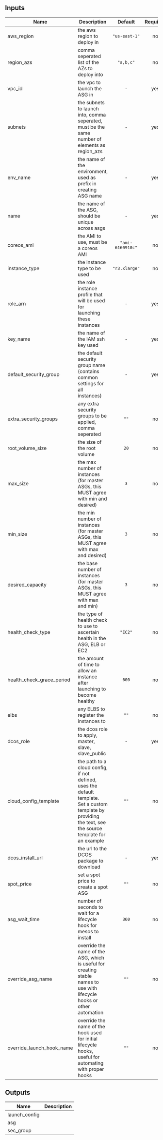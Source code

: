 
## Inputs

| Name | Description | Default | Required |
|------|-------------|:-----:|:-----:|
| aws_region | the aws region to deploy in | `"us-east-1"` | no |
| region_azs | comma seperated list of the AZs to deploy into | `"a,b,c"` | no |
| vpc_id | the vpc to launch the ASG in | - | yes |
| subnets | the subnets to launch into, comma seperated, must be the same number of elements as region_azs | - | yes |
| env_name | the name of the environment, used as prefix in creating ASG name | - | yes |
| name | the name of the ASG, should be unique across asgs | - | yes |
| coreos_ami | the AMI to use, must be a coreos AMI | `"ami-6160910c"` | no |
| instance_type | the instance type to be used | `"r3.xlarge"` | no |
| role_arn | the role instance profile that will be used for launching these instances | - | yes |
| key_name | the name of the IAM ssh key used | - | yes |
| default_security_group | the default security group name (contains common settings for all instances) | - | yes |
| extra_security_groups | any extra security groups to be applied, comma seperated | `""` | no |
| root_volume_size | the size of the root volume | `20` | no |
| max_size | the max number of instances (for master ASGs, this MUST agree with min and desired) | `3` | no |
| min_size | the min number of instances (for master ASGs, this MUST agree with max and desired) | `3` | no |
| desired_capacity | the base number of instances (for master ASGs, this MUST agree with max and min) | `3` | no |
| health_check_type | the type of health check to use to ascertain health in the ASG, ELB or EC2 | `"EC2"` | no |
| health_check_grace_period | the amount of time to allow an instance after launching to become healthy | `600` | no |
| elbs | any ELBS to register the instances to | `""` | no |
| dcos_role | the dcos role to apply, master, slave, slave_public | - | yes |
| cloud_config_template | the path to a cloud config, if not defined, uses the default template. Set a custom template by providing the text, see the source template for an example | `""` | no |
| dcos_install_url | the url to the DCOS package to download | - | yes |
| spot_price | set a spot price to create a spot ASG | `""` | no |
| asg_wait_time | number of seconds to wait for a lifecycle hook for mesos to install | `360` | no |
| override_asg_name | override the name of the ASG, which is useful for creating stable names to use with lifecycle hooks or other automation | `""` | no |
| override_launch_hook_name | override the name of the hook used for initial lifecycle hooks, useful for automating with proper hooks | `""` | no |

## Outputs

| Name | Description |
|------|-------------|
| launch_config |  |
| asg |  |
| sec_group |  |

